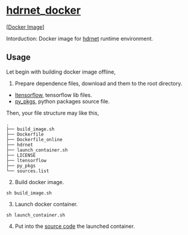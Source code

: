 # [hdrnet](https://groups.csail.mit.edu/graphics/hdrnet/)_[docker](https://docker.com/)

[[Docker Image](https://hub.docker.com/repository/docker/terrytengli/hdrnet)]

Intorduction: Docker image for [hdrnet](https://groups.csail.mit.edu/graphics/hdrnet/) runtime environment.

## Usage

Let begin with building docker image offline, 

1. Prepare dependence files, download and them to the root directory.

- [ltensorflow](https://github.com/litun5315/hdrnet_docker/releases/download/v0.0/ltensorflow.tar.gz), tensorflow lib files.
-  [py_pkgs](https://github.com/litun5315/hdrnet_docker/releases/download/v0.0/py_pkgs.tar.gz), python packages source file.

Then, your file structure may like this, 

```
.
├── build_image.sh
├── Dockerfile
├── Dockerfile_online
├── hdrnet
├── launch_container.sh
├── LICENSE
├── ltensorflow
├── py_pkgs
└── sources.list

```

2. Build docker image.

```
sh build_image.sh
```

3. Launch docker container.

```
sh launch_container.sh
```

4. Put into the [source code](https://github.com/litun5315/hdrnet_legacy/archive/refs/heads/master.zip) the launched container.
